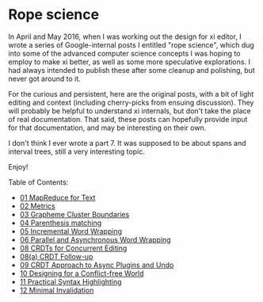 # Rope science

In April and May 2016, when I was working out the design for xi editor, I wrote a series of Google-internal posts I entitled "rope science", which dug into some of the advanced computer science concepts I was hoping to employ to make xi better, as well as some more speculative explorations. I had always intended to publish these after some cleanup and polishing, but never got around to it.

For the curious and persistent, here are the original posts, with a bit of light editing and context (including cherry-picks from ensuing discussion). They will probably be helpful to understand xi internals, but don't take the place of real documentation. That said, these posts can hopefully provide input for that documentation, and may be interesting on their own.

I don't think I ever wrote a part 7. It was supposed to be about spans and interval trees, still a very interesting topic.

Enjoy!


Table of Contents:
* [01 MapReduce for Text](rope_science_01.md)
* [02 Metrics](rope_science_02.md)
* [03 Grapheme Cluster Boundaries](rope_science_03.md)
* [04 Parenthesis matching](rope_science_04.md)
* [05 Incremental Word Wrapping](rope_science_05.md)
* [06 Parallel and Asynchronous Word Wrapping](rope_science_06.md)
* [08 CRDTs for Concurrent Editing](rope_science_08.md)
* [08(a) CRDT Follow-up](rope_science_08a.md)
* [09 CRDT Approach to Async Plugins and Undo](rope_science_09.md)
* [10 Designing for a Conflict-free World](rope_science_10.md)
* [11 Practical Syntax Highlighting](rope_science_11.md)
* [12 Minimal Invalidation](rope_science_12.md)
